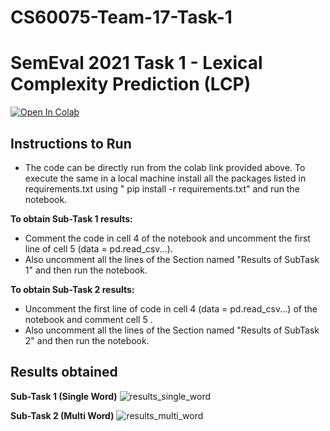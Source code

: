 # CS60075-Team-17-Task-1
# SemEval 2021 Task 1 - Lexical Complexity Prediction (LCP)
[![Open In Colab](https://colab.research.google.com/assets/colab-badge.svg)](https://colab.research.google.com/drive/1bSUxFv38Lwsj2Q50ZwPIXZDPCkBN8ilW?usp=sharing)

## Instructions to Run
- The code can be directly run from the colab link provided above. To execute the same in  a local machine install all the packages listed in requirements.txt using " pip install -r requirements.txt"  and run the notebook.

**To obtain Sub-Task 1 results:**
- Comment the code in cell 4 of the notebook and uncomment the first line of cell 5 (data = pd.read_csv...).
- Also uncomment all the lines of the Section named "Results of SubTask 1" and then run the notebook.

**To obtain Sub-Task 2 results:**
- Uncomment the first line of code in cell 4 (data = pd.read_csv...) of the notebook and comment cell 5 .
- Also uncomment all the lines of the Section named "Results of SubTask 2" and then run the notebook.

## Results obtained <br/>

**Sub-Task 1 (Single Word)**
![results_single_word](https://github.com/Gkoushik/CS60075-Team-17-Task-1/tree/main/results/results_single_word.png) <br/>


**Sub-Task 2 (Multi Word)**
![results_multi_word](https://github.com/Gkoushik/CS60075-Team-17-Task-1/tree/main/results/results_multi_word.png) <br/>

